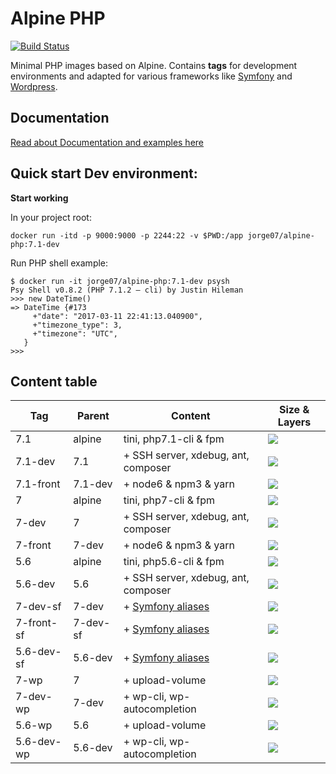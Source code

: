 # Alpine PHP

[![Build Status](https://travis-ci.org/jorge07/alpine-php.svg?branch=master)](https://travis-ci.org/jorge07/alpine-php)

Minimal PHP images based on Alpine. Contains **tags** for development environments and adapted for various frameworks like [Symfony](http://symfony.com/) and [Wordpress](https://github.com/WordPress/WordPress).

## Documentation

[Read about Documentation and examples here](https://github.com/jorge07/alpine-php/tree/master/doc/README.md)

## Quick start Dev environment:

**Start working**

In your project root:

    docker run -itd -p 9000:9000 -p 2244:22 -v $PWD:/app jorge07/alpine-php:7.1-dev



Run PHP shell example:

    $ docker run -it jorge07/alpine-php:7.1-dev psysh
    Psy Shell v0.8.2 (PHP 7.1.2 — cli) by Justin Hileman
    >>> new DateTime()
    => DateTime {#173
         +"date": "2017-03-11 22:41:13.040900",
         +"timezone_type": 3,
         +"timezone": "UTC",
       }
    >>>


## Content table

|    Tag     | Parent     |        Content                                                                    | Size & Layers
|------------|------------|-----------------------------------------------------------------------------------|---------
| 7.1        |   alpine   | tini, php7.1-cli & fpm                                                            | [![](https://images.microbadger.com/badges/image/jorge07/alpine-php:7.1.svg)](https://microbadger.com/images/jorge07/alpine-php:7.1 "Get your own image badge on microbadger.com")
| 7.1-dev    |    7.1     | + SSH server, xdebug, ant, composer                                               | [![](https://images.microbadger.com/badges/image/jorge07/alpine-php:7.1-dev.svg)](https://microbadger.com/images/jorge07/alpine-php:7.1-dev "Get your own image badge on microbadger.com")
| 7.1-front  |  7.1-dev   | + node6 & npm3 & yarn                                                             | [![](https://images.microbadger.com/badges/image/jorge07/alpine-php:7.1-front.svg)](https://microbadger.com/images/jorge07/alpine-php:7.1-front "Get your own image badge on microbadger.com")
| 7          |   alpine   | tini, php7-cli & fpm                                                              | [![](https://images.microbadger.com/badges/image/jorge07/alpine-php:7.svg)](https://microbadger.com/images/jorge07/alpine-php:7 "Get your own image badge on microbadger.com")
| 7-dev      |     7      | + SSH server, xdebug, ant, composer                                               | [![](https://images.microbadger.com/badges/image/jorge07/alpine-php:7-dev.svg)](https://microbadger.com/images/jorge07/alpine-php:7-dev "Get your own image badge on microbadger.com")
| 7-front    |   7-dev    | + node6 & npm3 & yarn                                                             | [![](https://images.microbadger.com/badges/image/jorge07/alpine-php:7-front.svg)](https://microbadger.com/images/jorge07/alpine-php:7-front "Get your own image badge on microbadger.com")
| 5.6        |   alpine   | tini, php5.6-cli & fpm                                                            | [![](https://images.microbadger.com/badges/image/jorge07/alpine-php:5.6.svg)](https://microbadger.com/images/jorge07/alpine-php:5.6 "Get your own image badge on microbadger.com")
| 5.6-dev    |    5.6     | + SSH server, xdebug, ant, composer                                               | [![](https://images.microbadger.com/badges/image/jorge07/alpine-php:5.6-dev.svg)](https://microbadger.com/images/jorge07/alpine-php:5.6-dev "Get your own image badge on microbadger.com")
| 7-dev-sf   |   7-dev    | + [Symfony aliases](https://github.com/jorge07/alpine-php/blob/symfony/README.md) | [![](https://images.microbadger.com/badges/image/jorge07/alpine-php:7-dev-sf.svg)](https://microbadger.com/images/jorge07/alpine-php:7-dev-sf "Get your own image badge on microbadger.com")
| 7-front-sf |  7-dev-sf  | + [Symfony aliases](https://github.com/jorge07/alpine-php/blob/symfony/README.md) | [![](https://images.microbadger.com/badges/image/jorge07/alpine-php:7-front-sf.svg)](https://microbadger.com/images/jorge07/alpine-php:7-front-sf "Get your own image badge on microbadger.com")
| 5.6-dev-sf |   5.6-dev  | + [Symfony aliases](https://github.com/jorge07/alpine-php/blob/symfony/README.md) | [![](https://images.microbadger.com/badges/image/jorge07/alpine-php:5.6-dev-sf.svg)](https://microbadger.com/images/jorge07/alpine-php:5.6-dev-sf "Get your own image badge on microbadger.com")
| 7-wp       |     7      | + upload-volume                                                                   | [![](https://images.microbadger.com/badges/image/jorge07/alpine-php:7-wp.svg)](https://microbadger.com/images/jorge07/alpine-php:7-wp "Get your own image badge on microbadger.com")
| 7-dev-wp   |   7-dev    | + wp-cli, wp-autocompletion                                                       | [![](https://images.microbadger.com/badges/image/jorge07/alpine-php:7-dev-wp.svg)](https://microbadger.com/images/jorge07/alpine-php:7-dev-wp "Get your own image badge on microbadger.com")
| 5.6-wp     |    5.6     | + upload-volume                                                                   | [![](https://images.microbadger.com/badges/image/jorge07/alpine-php:5.6-wp.svg)](https://microbadger.com/images/jorge07/alpine-php:5.6-wp "Get your own image badge on microbadger.com")
| 5.6-dev-wp |  5.6-dev   | + wp-cli, wp-autocompletion                                                       | [![](https://images.microbadger.com/badges/image/jorge07/alpine-php:5.6-dev-wp.svg)](https://microbadger.com/images/jorge07/alpine-php:5.6-dev-wp "Get your own image badge on microbadger.com")
